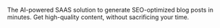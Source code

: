 The AI-powered SAAS solution to generate SEO-optimized blog posts in minutes. Get high-quality content, without sacrificing your time.
